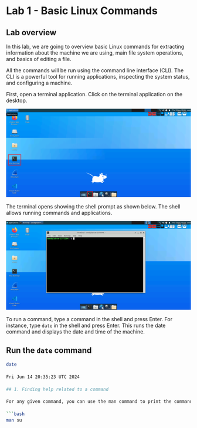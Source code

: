 # Lab 1 - Basic Linux Commands

## Lab overview

In this lab, we are going to overview basic Linux commands for extracting information about the machine we are using, main file system operations, and basics of editing a file.

All the commands will be run using the command line interface (CLI). The CLI is a powerful tool for running applications, inspecting the system status, and configuring a machine.

First, open a terminal application. Click on the terminal application on the desktop.

![Terminal Application](fig1.png)

The terminal opens showing the shell prompt as shown below. The shell allows running commands and applications.

![Terminal](fig2.png)

To run a command, type a command in the shell and press Enter. For instance, type `date` in the shell and press Enter. This runs the date command and displays the date and time of the machine.

## Run the `date` command

```bash
date

Fri Jun 14 20:35:23 UTC 2024

## 1. Finding help related to a command

For any given command, you can use the man command to print the command manual. For instance:

```bash
man su



